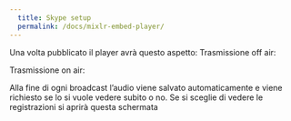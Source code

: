 ```yaml
---
  title: Skype setup
  permalink: /docs/mixlr-embed-player/
---
```

Una volta pubblicato il player avrà questo aspetto:
Trasmissione off air:



Trasmissione on air:




Alla fine di ogni broadcast l’audio viene salvato automaticamente e viene richiesto se lo si vuole vedere subito o no.
Se si sceglie di vedere le registrazioni si aprirà questa schermata



